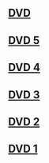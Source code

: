 ## [DVD](https://tacoscience32.github.io/dvd/)
## [DVD 5](https://tacoscience32.github.io/dvd/5)
## [DVD 4](https://tacoscience32.github.io/dvd/4)
## [DVD 3](https://tacoscience32.github.io/dvd/3)
## [DVD 2](https://tacoscience32.github.io/dvd/2)
## [DVD 1](https://tacoscience32.github.io/dvd/1)